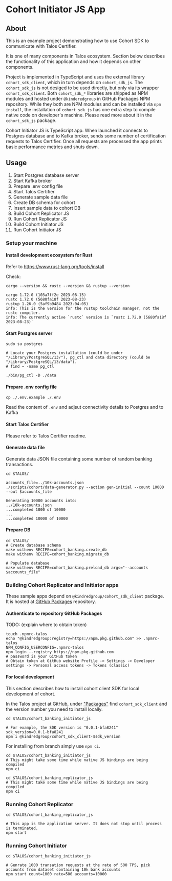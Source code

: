 # Cohort Initiator JS App

## About
This is an example project demonstrating how to use Cohort SDK to communicate with Talos Certifier.

It is one of many components in Talos ecosystem. Section below describes the functionality of this application and how it depends on other components.

Project is implemented in TypeScript and uses the external library `cohort_sdk_client`, which in turn depends on `cohort_sdk_js`. The `cohort_sdk_js` is not desiged to be used directly, but only via its wrapper `cohort_sdk_client`. Both `cohort_sdk_*` libraries are shipped as NPM modules and hosted under `@kinderedgroup` in GitHub Packages NPM repository. While they both are NPM modules and can be installed via `npm install`, the installation of `cohort_sdk_js` has one extra step to compile native code on developer's machine. Please read more about it in the `cohort_sdk_js` package.

Cohort Initiator JS is TypeScript app. When launched it connects to Postgres database and to Kafka broker, sends some number of certification requests to Talos Certifier. Once all requests are processed the app prints basic performance metrics and shuts down.

## Usage

1. Start Postgres database server
1. Start Kafka broker
1. Prepare .env config file
1. Start Talos Certifier
1. Generate sample data file
1. Create DB schema for cohort
1. Insert sample data to cohort DB
1. Build Cohort Replicator JS
1. Run Cohort Replicator JS
1. Build Cohort Initiator JS
1. Run Cohort Initiator JS

### Setup your machine

#### Install development ecosystem for Rust
Refer to https://www.rust-lang.org/tools/install

Check:
```
cargo --version && rustc --version && rustup --version

cargo 1.72.0 (103a7ff2e 2023-08-15)
rustc 1.72.0 (5680fa18f 2023-08-23)
rustup 1.26.0 (5af9b9484 2023-04-05)
info: This is the version for the rustup toolchain manager, not the rustc compiler.
info: The currently active `rustc` version is `rustc 1.72.0 (5680fa18f 2023-08-23)`
```

#### Start Postgres server

```
sudo su postgres

# Locate your Postgres installation (could be under "/Library/PostgreSQL/13/"), pg_ctl and data directory (could be "/Library/PostgreSQL/13/data").
# find ~ -name pg_ctl

./bin/pg_ctl -D ./data

```

#### Prepare .env config file
```
cp ./.env.example ./.env

```
Read the content of `.env` and adjsut connectivity details to Postgres and to Kafka

#### Start Talos Certifier

Please refer to Talos Certifier readme.

#### Generate data file

Generate data JSON file containing some number of random banking transactions.

```
cd $TALOS/

accounts_file=../10k-accounts.json
./scripts/cohort/data-generator.py --action gen-initial --count 10000 --out $accounts_file

Generating 10000 accounts into:
../10k-accounts.json
...completed 1000 of 10000
...
...completed 10000 of 10000
```

#### Prepare DB

```
cd $TALOS/
# Create database schema
make withenv RECIPE=cohort_banking.create_db
make withenv RECIPE=cohort_banking.migrate_db

# Populate database
make withenv RECIPE=cohort_banking.preload_db args="--accounts $accounts_file"
```


### Building Cohort Replicator and Initiator apps

These sample apps depend on `@kindredgroup/cohort_sdk_client` package. It is hosted at [GitHub Packages](https://npm.pkg.github.com) repository.

#### Authenticate to repository GitHub Packages
TODO: (explain where to obtain token)
```
touch .npmrc-talos
echo "@kindredgroup:registry=https://npm.pkg.github.com" >> .npmrc-talos
NPM_CONFIG_USERCONFIG=.npmrc-talos
npm login --registry https://npm.pkg.github.com
# password is your GitHub token
# Obtain token at GitHub website Profile -> Settings -> Developer settings -> Personal access tokens -> Tokens (classic)
```

#### For local development

This section describes how to install cohort client SDK for local development of cohort.

In the Talos project at GitHub, under ["Packages"](https://github.com/orgs/kindredgroup/packages?repo_name=talos) find `cohort_sdk_client` and the version number you need to install locally.

```
cd $TALOS/cohort_banking_initiator_js

# For example, the SDK version is "0.0.1-bfa8241"
sdk_version=0.0.1-bfa8241
npm i @kindredgroup/cohort_sdk_client-$sdk_version
```

For installing from branch simply use `npm ci`.

```
cd $TALOS/cohort_banking_initiator_js
# This might take some time while native JS bindings are being compiled
npm ci

cd $TALOS/cohort_banking_replicator_js
# This might take some time while native JS bindings are being compiled
npm ci
```

### Running Cohort Replicator
```
cd $TALOS/cohort_banking_replicator_js

# This app is the application server. It does not stop until process is terminated.
npm start
```

### Running Cohort Initiator
```
cd $TALOS/cohort_banking_initiator_js

# Genrate 1000 transation requests at the rate of 500 TPS, pick accounts from dataset containing 10k bank accounts
npm start count=1000 rate=500 accounts=10000
```